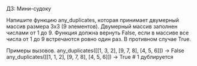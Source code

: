 ДЗ: Мини-судоку

Напишите функцию any_duplicates, которая принимает двумерный массив размера 3х3 (9 элементов).
Двумерный массив заполнен числами от 1 до 9.
Функция должна вернуть False, если в массиве все числа от 1 до 9 встречаются ровно один раз.
В противном случае True. 

Примеры вызовов.
any_duplicates([[1, 3, 2], [9, 7, 8], [4, 5, 6]]) -> False
any_duplicates([[1, 1, 2], [9, 7, 8], [4, 5, 6]]) -> True # 1 дублируется

